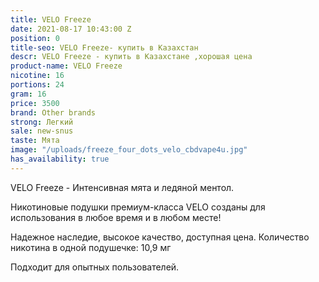```yaml
---
title: VELO Freeze
date: 2021-08-17 10:43:00 Z
position: 0
title-seo: VELO Freeze- купить в Казахстан
descr: VELO Freeze - купить в Казахстане ,хорошая цена
product-name: VELO Freeze
nicotine: 16
portions: 24
gram: 16
price: 3500
brand: Other brands
strong: Легкий
sale: new-snus
taste: Мята
image: "/uploads/freeze_four_dots_velo_cbdvape4u.jpg"
has_availability: true
---
```


VELO Freeze - Интенсивная мята и ледяной ментол.

Никотиновые подушки премиум-класса VELO созданы для использования в любое время и в любом месте!

Надежное наследие,
высокое качество,
доступная цена.
Количество никотина в одной подушечке: 10,9 мг

Подходит для опытных пользователей.